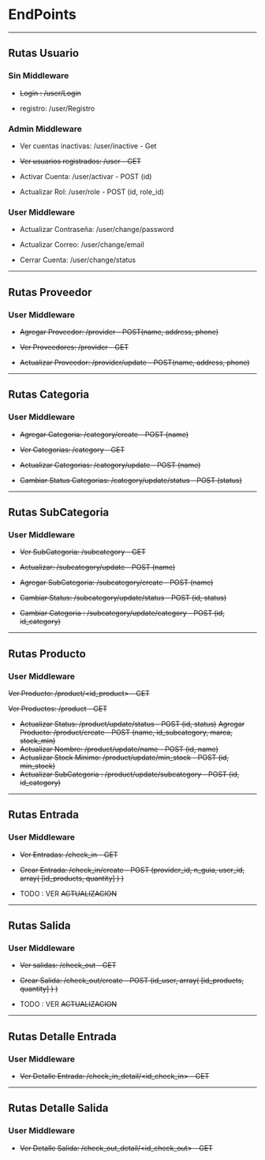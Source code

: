 # EndPoints

---
## Rutas Usuario
### Sin Middleware
* ~~Login :   /user/Login~~

* registro: /user/Registro

### Admin Middleware
* Ver cuentas inactivas: /user/inactive  - Get
* ~~Ver usuarios registrados: /user - GET~~

* Activar Cuenta: /user/activar - POST (id)
* Actualizar Rol: /user/role - POST (id, role_id)

### User Middleware
* Actualizar Contraseña: /user/change/password

* Actualizar Correo: /user/change/email
* Cerrar Cuenta: /user/change/status
---
## Rutas Proveedor
### User Middleware
* ~~Agregar Proveedor: /provider - POST(name, address, phone)~~

* ~~Ver Proveedores: /provider - GET~~
* ~~Actualizar Proveedor: /provider/update - POST(name, address, phone)~~
---
## Rutas Categoria
### User Middleware
* ~~Agregar Categoria: /category/create - POST (name)~~

* ~~Ver Categorias: /category - GET~~
* ~~Actualizar Categorias: /category/update - POST (name)~~
* ~~Cambiar Status Categorias: /category/update/status - POST (status)~~
---
## Rutas SubCategoria
### User Middleware
* ~~Ver SubCategoria: /subcategory - GET~~

* ~~Actualizar: /subcategory/update - POST (name)~~
* ~~Agregar SubCategoria: /subcategory/create - POST (name)~~
* ~~Cambiar Status: /subcategory/update/status - POST (id, status)~~
* ~~Cambiar Categoria : /subcategory/update/category - POST (id, id_category)~~
---
## Rutas Producto
### User Middleware
 ~~Ver Producto: /product/<id_product> - GET~~

 ~~Ver Productos: /product - GET~~
 * ~~Actualizar Status: /product/update/status - POST (id, status)~~
 ~~Agregar Producto: /product/create - POST (name, id_subcategory, marca, stock_min)~~
 * ~~Actualizar Nombre:  /product/update/name - POST (id, name)~~
 * ~~Actualizar Stock Minimo: /product/update/min_stock - POST (id, min_stock)~~
 * ~~Actualizar SubCategoria : /product/update/subcategory - POST (id, id_category)~~
---
## Rutas Entrada
### User Middleware
* ~~Ver Entradas: /check_in - GET~~

* ~~Crear Entrada: /check_in/create - POST (provider_id, n_guia, user_id,  array( [id_products, quantity] ) )~~
* TODO : VER ~~ACTUALIZACION~~
---
## Rutas Salida
### User Middleware
* ~~Ver salidas: /check_out - GET~~

* ~~Crear Salida: /check_out/create - POST (id_user,  array( [id_products, quantity] ) )~~
* TODO : VER ~~ACTUALIZACION~~
---
## Rutas Detalle Entrada
### User Middleware
* ~~Ver Detalle Entrada: /check_in_detail/<id_check_in> - GET~~

---
## Rutas Detalle Salida
### User Middleware
* ~~Ver Detalle Salida: /check_out_detail/<id_check_out> - GET~~

